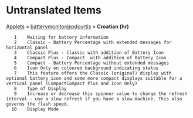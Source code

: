 # Untranslated Items
[Applets](../../../README.md) &#187; [batterymonitor@pdcurtis](../README.md) &#187; **Croatian (hr)**

       1	Waiting for battery information
       2	Classic - Battery Percentage with extended messages for horizontal panel
       3	Classic Plus - Classic with addition of Battery Icon
       4	Compact Plus - Compact  with addition of Battery Icon
       5	Compact - Battery Percentage without extended messages
       6	Icon Only on coloured background indicating status
       7	This feature offers the Classic (original) display with optional battery icon and some more compact displays suitable for a vertical panel (CompactCompact Plus and Icon Only)
       8	Type of Display
       9	Increase or decrease this spinner value to change the refresh interval - use a slow refresh if you have a slow machine. This also governs the flash speed.
      10	Display Mode
